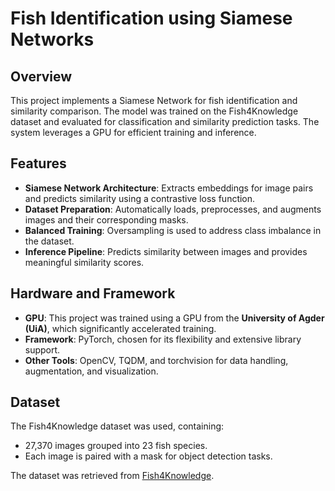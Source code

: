 
# Fish Identification using Siamese Networks

## Overview
This project implements a Siamese Network for fish identification and similarity comparison. The model was trained on the Fish4Knowledge dataset and evaluated for classification and similarity prediction tasks. The system leverages a GPU for efficient training and inference.

## Features
- **Siamese Network Architecture**: Extracts embeddings for image pairs and predicts similarity using a contrastive loss function.
- **Dataset Preparation**: Automatically loads, preprocesses, and augments images and their corresponding masks.
- **Balanced Training**: Oversampling is used to address class imbalance in the dataset.
- **Inference Pipeline**: Predicts similarity between images and provides meaningful similarity scores.

## Hardware and Framework
- **GPU**: This project was trained using a GPU from the **University of Agder (UiA)**, which significantly accelerated training.
- **Framework**: PyTorch, chosen for its flexibility and extensive library support.
- **Other Tools**: OpenCV, TQDM, and torchvision for data handling, augmentation, and visualization.

## Dataset
The Fish4Knowledge dataset was used, containing:
- 27,370 images grouped into 23 fish species.
- Each image is paired with a mask for object detection tasks.

The dataset was retrieved from [Fish4Knowledge](https://homepages.inf.ed.ac.uk/rbf/fish4knowledge/GROUNDTRUTH/RECOG/).
